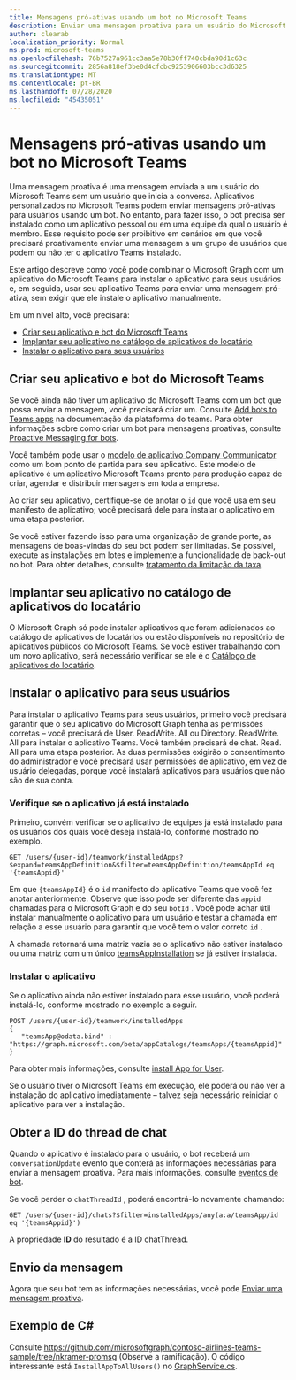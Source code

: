 ```yaml
---
title: Mensagens pró-ativas usando um bot no Microsoft Teams
description: Enviar uma mensagem proativa para um usuário do Microsoft Teams com um aplicativo personalizado instalando primeiro o bot usando o Microsoft Graph.
author: clearab
localization_priority: Normal
ms.prod: microsoft-teams
ms.openlocfilehash: 76b7527a961cc3aa5e78b30ff740cbda90d1c63c
ms.sourcegitcommit: 2856a818ef3be0d4cfcbc9253906603bcc3d6325
ms.translationtype: MT
ms.contentlocale: pt-BR
ms.lasthandoff: 07/28/2020
ms.locfileid: "45435051"
---
```

# <a name="proactive-messaging-using-a-bot-in-microsoft-teams"></a>Mensagens pró-ativas usando um bot no Microsoft Teams

Uma mensagem proativa é uma mensagem enviada a um usuário do Microsoft Teams sem um usuário que inicia a conversa. Aplicativos personalizados no Microsoft Teams podem enviar mensagens pró-ativas para usuários usando um bot. No entanto, para fazer isso, o bot precisa ser instalado como um aplicativo pessoal ou em uma equipe da qual o usuário é membro. Esse requisito pode ser proibitivo em cenários em que você precisará proativamente enviar uma mensagem a um grupo de usuários que podem ou não ter o aplicativo Teams instalado.

Este artigo descreve como você pode combinar o Microsoft Graph com um aplicativo do Microsoft Teams para instalar o aplicativo para seus usuários e, em seguida, usar seu aplicativo Teams para enviar uma mensagem pró-ativa, sem exigir que ele instale o aplicativo manualmente.

Em um nível alto, você precisará:

* [Criar seu aplicativo e bot do Microsoft Teams](#create-your-teams-app-and-bot)
* [Implantar seu aplicativo no catálogo de aplicativos do locatário](#deploy-your-app-to-your-tenant-app-catalog)
* [Instalar o aplicativo para seus usuários](#install-the-app-for-your-users)

## <a name="create-your-teams-app-and-bot"></a>Criar seu aplicativo e bot do Microsoft Teams

Se você ainda não tiver um aplicativo do Microsoft Teams com um bot que possa enviar a mensagem, você precisará criar um. Consulte [Add bots to Teams apps](https://docs.microsoft.com/microsoftteams/platform/concepts/bots/bots-overview) na documentação da plataforma do teams. Para obter informações sobre como criar um bot para mensagens proativas, consulte [Proactive Messaging for bots](https://docs.microsoft.com/microsoftteams/platform/concepts/bots/bot-conversations/bots-conv-proactive).

Você também pode usar o [modelo de aplicativo Company Communicator](https://github.com/OfficeDev/microsoft-teams-company-communicator-app) como um bom ponto de partida para seu aplicativo. Este modelo de aplicativo é um aplicativo Microsoft Teams pronto para produção capaz de criar, agendar e distribuir mensagens em toda a empresa.

Ao criar seu aplicativo, certifique-se de anotar o `id` que você usa em seu manifesto de aplicativo; você precisará dele para instalar o aplicativo em uma etapa posterior.

Se você estiver fazendo isso para uma organização de grande porte, as mensagens de boas-vindas do seu bot podem ser limitadas. Se possível, execute as instalações em lotes e implemente a funcionalidade de back-out no bot. Para obter detalhes, consulte [tratamento da limitação da taxa](/microsoftteams/platform/concepts/bots/rate-limit).

## <a name="deploy-your-app-to-your-tenant-app-catalog"></a>Implantar seu aplicativo no catálogo de aplicativos do locatário

O Microsoft Graph só pode instalar aplicativos que foram adicionados ao catálogo de aplicativos de locatários ou estão disponíveis no repositório de aplicativos públicos do Microsoft Teams. Se você estiver trabalhando com um novo aplicativo, será necessário verificar se ele é o [Catálogo de aplicativos do locatário](https://docs.microsoft.com/microsoftteams/platform/publishing/apps-publish#microsoft-teams-tenant-app-catalog).

## <a name="install-the-app-for-your-users"></a>Instalar o aplicativo para seus usuários

Para instalar o aplicativo Teams para seus usuários, primeiro você precisará garantir que o seu aplicativo do Microsoft Graph tenha as permissões corretas – você precisará de User. ReadWrite. All ou Directory. ReadWrite. All para instalar o aplicativo Teams. Você também precisará de chat. Read. All para uma etapa posterior. As duas permissões exigirão o consentimento do administrador e você precisará usar permissões de aplicativo, em vez de usuário delegadas, porque você instalará aplicativos para usuários que não são de sua conta.

### <a name="check-to-see-if-the-app-is-already-installed"></a>Verifique se o aplicativo já está instalado

Primeiro, convém verificar se o aplicativo de equipes já está instalado para os usuários dos quais você deseja instalá-lo, conforme mostrado no exemplo.

```http
GET /users/{user-id}/teamwork/installedApps?$expand=teamsAppDefinition&$filter=teamsAppDefinition/teamsAppId eq '{teamsAppid}'
```

Em que `{teamsAppId}` é o `id` manifesto do aplicativo Teams que você fez anotar anteriormente. Observe que isso pode ser diferente das `appid` chamadas para o Microsoft Graph e do seu `botId` . Você pode achar útil instalar manualmente o aplicativo para um usuário e testar a chamada em relação a esse usuário para garantir que você tem o valor correto `id` .

A chamada retornará uma matriz vazia se o aplicativo não estiver instalado ou uma matriz com um único [teamsAppInstallation](/graph/api/resources/teamsappinstallation?view=graph-rest-beta) se já estiver instalada.

### <a name="install-the-app"></a>Instalar o aplicativo

Se o aplicativo ainda não estiver instalado para esse usuário, você poderá instalá-lo, conforme mostrado no exemplo a seguir.

```http
POST /users/{user-id}/teamwork/installedApps
{
   "teamsApp@odata.bind" : "https://graph.microsoft.com/beta/appCatalogs/teamsApps/{teamsAppid}"
}
```

Para obter mais informações, consulte [install App for User](/graph/api/user-add-teamsappinstallation?view=graph-rest-beta).

Se o usuário tiver o Microsoft Teams em execução, ele poderá ou não ver a instalação do aplicativo imediatamente – talvez seja necessário reiniciar o aplicativo para ver a instalação.

## <a name="get-the-chat-thread-id"></a>Obter a ID do thread de chat

Quando o aplicativo é instalado para o usuário, o bot receberá um `conversationUpdate` evento que conterá as informações necessárias para enviar a mensagem proativa. Para mais informações, consulte [eventos de bot](https://docs.microsoft.com/microsoftteams/platform/concepts/bots/bots-notifications).

Se você perder o `chatThreadId` , poderá encontrá-lo novamente chamando:

```http
GET /users/{user-id}/chats?$filter=installedApps/any(a:a/teamsApp/id eq '{teamsAppid}')
```

A propriedade **ID** do resultado é a ID chatThread.

## <a name="sending-the-message"></a>Envio da mensagem

Agora que seu bot tem as informações necessárias, você pode [Enviar uma mensagem proativa](https://docs.microsoft.com/microsoftteams/platform/concepts/bots/bot-conversations/bots-conv-proactive).

## <a name="c-sample"></a>Exemplo de C#

Consulte https://github.com/microsoftgraph/contoso-airlines-teams-sample/tree/nkramer-promsg (Observe a ramificação).
O código interessante está `InstallAppToAllUsers()` no [GraphService.cs](https://github.com/microsoftgraph/contoso-airlines-teams-sample/blob/nkramer-promsg/project/Models/GraphService.cs).
